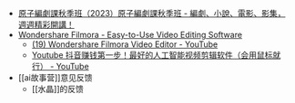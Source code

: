 - [原子編劇課秋季班（2023）原子編劇課秋季班 - 編劇、小說、電影、影集，週週精彩開講！](https://www.domorenovel.com/product/atomstory-autumn/?fbclid=PAAaa_gXR9y8XzJsuIZYLhLtux1Q6kCQIMYetW8kS2X_ZE2hKml13l75KklHs_aem_Af4GPuto8x8_qf8lCJ6RRgXVl6G6N3TBhbW5XE2zTpaSHVfif4-ggRWpT5G45xZ9htdJzJXlPL_VHvO6pcqVp9aZ)
- [Wondershare Filmora - Easy-to-Use Video Editing Software](https://filmora.wondershare.com/)
    - [(19) Wondershare Filmora Video Editor - YouTube](https://www.youtube.com/@FilmoraWondershare)
    - [Youtube 抖音赚钱第一步！最好的人工智能视频剪辑软件（会用鼠标就行） - YouTube](https://www.youtube.com/watch?v=ApAugMMFEsI)
- [[ai故事营]]意见反馈
    - [[水晶]]的反馈
